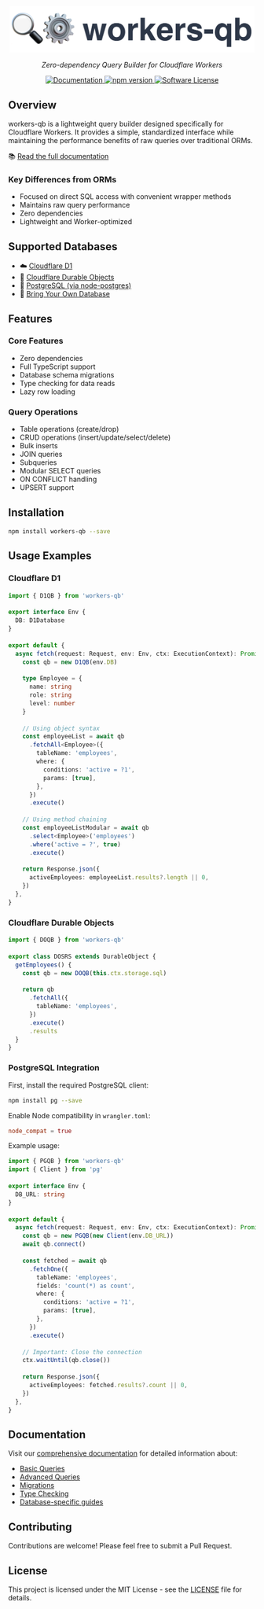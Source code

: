 <div align="center">
  <a href="https://workers-qb.massadas.com/">
    <img src="https://raw.githubusercontent.com/G4brym/workers-qb/refs/heads/main/docs/assets/logo.png" width="500" height="auto" alt="workers-qb"/>
  </a>
</div>

<p align="center">
    <em>Zero-dependency Query Builder for Cloudflare Workers</em>
</p>

<p align="center">
    <a href="https://workers-qb.massadas.com/" target="_blank">
      <img src="https://img.shields.io/badge/docs-workers--qb-blue.svg" alt="Documentation">
    </a>
    <a href="https://www.npmjs.com/package/workers-qb" target="_blank">
      <img src="https://img.shields.io/npm/v/workers-qb.svg" alt="npm version">
    </a>
    <a href="https://github.com/G4brym/workers-qb/blob/main/LICENSE" target="_blank">
      <img src="https://img.shields.io/badge/license-MIT-brightgreen.svg" alt="Software License">
    </a>
</p>

## Overview

workers-qb is a lightweight query builder designed specifically for Cloudflare Workers. It provides a simple, standardized interface while maintaining the performance benefits of raw queries over traditional ORMs.

📚 [Read the full documentation](https://workers-qb.massadas.com/)

### Key Differences from ORMs

- Focused on direct SQL access with convenient wrapper methods
- Maintains raw query performance
- Zero dependencies
- Lightweight and Worker-optimized

## Supported Databases

- ☁️ [Cloudflare D1](https://workers-qb.massadas.com/databases/d1/)
- 💾 [Cloudflare Durable Objects](https://workers-qb.massadas.com/databases/do/)
- 🐘 [PostgreSQL (via node-postgres)](https://workers-qb.massadas.com/databases/postgresql/)
- 🔌 [Bring Your Own Database](https://workers-qb.massadas.com/databases/byodb/)

## Features

### Core Features
- Zero dependencies
- Full TypeScript support
- Database schema migrations
- Type checking for data reads
- Lazy row loading

### Query Operations
- Table operations (create/drop)
- CRUD operations (insert/update/select/delete)
- Bulk inserts
- JOIN queries
- Subqueries
- Modular SELECT queries
- ON CONFLICT handling
- UPSERT support

## Installation

```bash
npm install workers-qb --save
```

## Usage Examples

### Cloudflare D1

```typescript
import { D1QB } from 'workers-qb'

export interface Env {
  DB: D1Database
}

export default {
  async fetch(request: Request, env: Env, ctx: ExecutionContext): Promise<Response> {
    const qb = new D1QB(env.DB)

    type Employee = {
      name: string
      role: string
      level: number
    }

    // Using object syntax
    const employeeList = await qb
      .fetchAll<Employee>({
        tableName: 'employees',
        where: {
          conditions: 'active = ?1',
          params: [true],
        },
      })
      .execute()

    // Using method chaining
    const employeeListModular = await qb
      .select<Employee>('employees')
      .where('active = ?', true)
      .execute()

    return Response.json({
      activeEmployees: employeeList.results?.length || 0,
    })
  },
}
```

### Cloudflare Durable Objects

```typescript
import { DOQB } from 'workers-qb'

export class DOSRS extends DurableObject {
  getEmployees() {
    const qb = new DOQB(this.ctx.storage.sql)
    
    return qb
      .fetchAll({
        tableName: 'employees',
      })
      .execute()
      .results
  }
}
```

### PostgreSQL Integration

First, install the required PostgreSQL client:
```bash
npm install pg --save
```

Enable Node compatibility in `wrangler.toml`:
```toml
node_compat = true
```

Example usage:
```typescript
import { PGQB } from 'workers-qb'
import { Client } from 'pg'

export interface Env {
  DB_URL: string
}

export default {
  async fetch(request: Request, env: Env, ctx: ExecutionContext): Promise<Response> {
    const qb = new PGQB(new Client(env.DB_URL))
    await qb.connect()

    const fetched = await qb
      .fetchOne({
        tableName: 'employees',
        fields: 'count(*) as count',
        where: {
          conditions: 'active = ?1',
          params: [true],
        },
      })
      .execute()

    // Important: Close the connection
    ctx.waitUntil(qb.close())
    
    return Response.json({
      activeEmployees: fetched.results?.count || 0,
    })
  },
}
```

## Documentation

Visit our [comprehensive documentation](https://workers-qb.massadas.com/) for detailed information about:

- [Basic Queries](https://workers-qb.massadas.com/basic-queries/)
- [Advanced Queries](https://workers-qb.massadas.com/advanced-queries/)
- [Migrations](https://workers-qb.massadas.com/migrations/)
- [Type Checking](https://workers-qb.massadas.com/type-check/)
- [Database-specific guides](https://workers-qb.massadas.com/databases/d1)

## Contributing

Contributions are welcome! Please feel free to submit a Pull Request.

## License

This project is licensed under the MIT License - see the [LICENSE](LICENSE) file for details.
